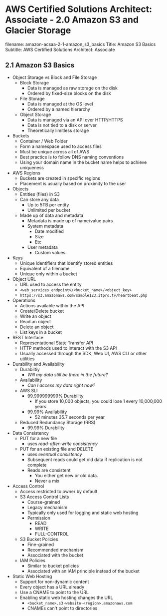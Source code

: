 AWS Certified Solutions Architect: Associate - 2.0 Amazon S3 and Glacier Storage
============================================================

filename: amazon-acsaa-2-1-amazon_s3_basics
Title: Amazon S3 Basics
Subtitle: AWS Certified Solutions Architect: Associate

2.1 Amazon S3 Basics
------------------------------------------------------------

* Object Storage vs Block and File Storage
	+ Block Storage
		- Data is managed as raw storage on the disk
		- Ordered by fixed-size blocks on the disk
	+ File Storage
		- Data is managed at the OS level
		- Ordered by a named hierarchy
	+ Object Storage
		- Data is managed via an API over HTTP/HTTPS
		- Data is not tied to a disk or server
		- Theoretically limitless storage
* Buckets
	+ Container / Web Folder
	+ Form a namespace used to access files
	+ Must be unique across all of AWS
	+ Best practice is to follow DNS naming conventions
	+ Using your domain name in the bucket name helps to achieve uniqueness
* AWS Regions
	+ Buckets are created in specific regions
	+ Placement is usually based on proximity to the user
* Objects
	+ Entities (files) in S3
	+ Can store any data
		- Up to 5TB per entity
		- Unlimited per bucket
	+ Made up of data and metadata
		- Metadata is made up of name/value pairs
		- System metadata
			+ Date modified
			+ Size
			+ Etc
		- User metadata
			+ Custom values
* Keys
	+ Unique identifiers that identify stored entities
	+ Equivalent of a filename
	+ Unique only within a bucket
* Object URL
	+ URL used to access the entity
	+ `<web_services_endpoint>/<bucket_name>/<object_key>`
	+ `https://s3.amazonaws.com/sample123.itpro.tv/heartbeat.php`
* Operations
	+ Actions available within the API
	+ Create/Delete bucket
	+ Write an object
	+ Read an object
	+ Delete an object
	+ List keys in a bucket
* REST Interface
	+ Representational State Transfer API
	+ HTTP methods used to interact with the S3 API
	+ Usually accessed through the SDK, Web UI, AWS CLI or other utilities
* Durability and Availability
	- Durabiltiy
		+ *Will my data still be there in the future?*
	- Availability
		+ *Can I access my data right now?*
	- AWS SLI
		+ 99.999999999% Durability
			- If you store 10,000 objects, you could lose 1 every 10,000,000 years
		+ 99.99% Availability
			- 52 minutes 35.7 seconds per year
	- Reduced Redundancy Storage (RRS)
		+ 99.99% Durability
* Data Consistency
	- PUT for a new file
		+ uses *read-after-write consistency*
	- PUT for an existing file and DELETE
		+ uses *eventual consistency*
		+ Subsequent reads could get old data if replication is not complete
		+ Reads are consistent
			- You either get new or old data.
			- Never a mix
* Access Control
	+ Access restricted to owner by default
	+ S3 Access Control Lists
		- Course-grained
		- Legacy mechanism
		- Typically only used for logging and static web hosting
		- Permission
			+ READ
			+ WRITE
			+ FULL-CONTROL
	+ S3 Bucket Policies
		- Fine-grained
		- Recommended mechanism
		- Associated with the bucket
	+ IAM Policies
		- Similar to bucket policies
		- Associated with an IAM principle instead of the bucket
* Static Web Hosting
	+ Support for non-dynamic content
	+ Every object has a URL already
	+ Use a CNAME to point to the URL
	+ Enabling static web hosting changes the URL
		- `<bucket_name>.s3-website-<region>.amazonaws.com`
		- CNAMEs can't point to directories
